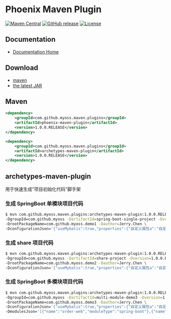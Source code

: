 # Phoenix Maven Plugin

[![Maven Central](https://maven-badges.herokuapp.com/maven-central/com.github.myoss.maven.plugins/phoenix-maven-plugin/badge.svg)](https://maven-badges.herokuapp.com/maven-central/com.github.myoss/phoenix-maven-plugin/)
[![GitHub release](https://img.shields.io/github/release/myoss-cloud/phoenix-maven-plugin.svg)](https://github.com/myoss-cloud/phoenix-maven-plugin/releases)
[![License](https://img.shields.io/badge/license-Apache%202-4EB1BA.svg)](https://www.apache.org/licenses/LICENSE-2.0.html)

## Documentation

- [Documentation Home](https://github.com/myoss-cloud/phoenix-maven-plugin/wiki)

## Download

- [maven][1]
- [the latest JAR][2]  

[1]: http://repo1.maven.org/maven2/com/github/myoss/maven/plugins/phoenix-maven-plugin/  
[2]: https://search.maven.org/remote_content?g=com.github.myoss.maven.plugins&a=phoenix-maven-plugin&v=LATEST

## Maven

```xml
<dependency>
    <groupId>com.github.myoss.maven.plugins</groupId>
    <artifactId>phoenix-maven-plugin</artifactId>
    <version>1.0.0.RELEASE</version>
</dependency>
```

```xml
<dependency>
    <groupId>com.github.myoss.maven.plugins</groupId>
    <artifactId>archetypes-maven-plugin</artifactId>
    <version>1.0.0.RELEASE</version>
</dependency>
```

## archetypes-maven-plugin

用于快速生成"项目初始化代码"脚手架

### 生成 SpringBoot 单模块项目代码

```bash
$ mvn com.github.myoss.maven.plugins:archetypes-maven-plugin:1.0.0.RELEASE:springBootSingleProject -Ddirectory='/Users/jerry/workspaces/github/myoss/myoss-java/phoenix-maven-plugin/archetypes-maven-plugin/target' \
-DgroupId=com.github.myoss -DartifactId=spring-boot-single-project -Dversion=1.0.0.RELEASE \
-DrootPackageName=com.github.myoss.demo1 -Dauthor=Jerry.Chen \
-DconfigurationJson='{"useMybatis":true,"properties":{"自定义属性a":"自定义属性a的值"}}'
```

### 生成 share 项目代码

```bash
$ mvn com.github.myoss.maven.plugins:archetypes-maven-plugin:1.0.0.RELEASE:shareProject -Ddirectory='/Users/jerry/workspaces/github/myoss/myoss-java/phoenix-maven-plugin/archetypes-maven-plugin/target' \
-DgroupId=com.github.myoss -DartifactId=share-project -Dversion=1.0.0.RELEASE \
-DrootPackageName=com.github.myoss.demo2 -Dauthor=Jerry.Chen \
-DconfigurationJson='{"useMybatis":true,"properties":{"自定义属性a":"自定义属性a的值"}}'
```

### 生成 SpringBoot 多模块项目代码

```bash
$ mvn com.github.myoss.maven.plugins:archetypes-maven-plugin:1.0.0.RELEASE:springBootMultiModuleProject -Ddirectory='/Users/jerry/workspaces/github/myoss/myoss-java/phoenix-maven-plugin/archetypes-maven-plugin/target' \
-DgroupId=com.github.myoss -DartifactId=multi-module-demo3 -Dversion=1.0.0.RELEASE \
-DrootPackageName=com.github.myoss.demo3 -Dauthor=Jerry.Chen \
-DconfigurationJson='{"useMybatis":true,"properties":{"自定义属性a":"自定义属性a的值"}}'
-DmodulesJson='[{"name":"order-web","moduleType":"spring-boot"},{"name":"order-service","moduleType":"normal"}]'
```

